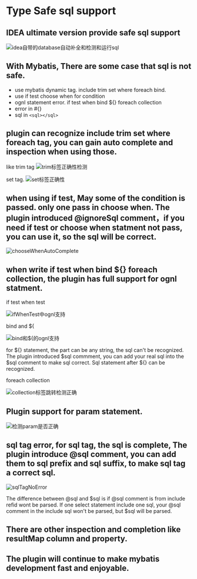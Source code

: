 #  Type Safe sql support

## IDEA ultimate version provide safe sql support

![idea自带的database自动补全和检测和运行sql](https://raw.githubusercontent.com/gejun123456/MyBatisCodeHelper-Pro/master/screenshots/idea自带的database自动补全和检测和运行sql.gif)

## With Mybatis, There are some case that sql is not safe.
- use mybatis dynamic tag. include trim set where foreach bind.
- use if test choose when for condition
- ognl statement error. if test when bind ${} foreach collection
- error in #{}
- sql in ```<sql></sql>```

## plugin can recognize include trim set where foreach tag, you can gain auto complete and inspection when using those.
like trim tag
![trim标签正确性检测](https://raw.githubusercontent.com/gejun123456/MyBatisCodeHelper-Pro/master/screenshots/trim标签正确性检测.gif)

set tag.
![set标签正确性](https://raw.githubusercontent.com/gejun123456/MyBatisCodeHelper-Pro/master/screenshots/set标签正确性.gif)

## when using if test, May some of the condition is passed. only one pass in choose when. The plugin introduced @ignoreSql comment，if you need if test or choose when statment not pass, you can use it, so the sql will be correct.

![chooseWhenAutoComplete](https://raw.githubusercontent.com/gejun123456/MyBatisCodeHelper-Pro/master/screenshots/chooseWhenAutoComplete.gif)

## when write if test when bind ${} foreach collection, the plugin has full support for ognl statment.

if test when test

![ifWhenTest中ognl支持](https://raw.githubusercontent.com/gejun123456/MyBatisCodeHelper-Pro/master/screenshots/ifWhenTest中ognl支持.gif)

bind and ${

![bind和${的ognl支持](https://raw.githubusercontent.com/gejun123456/MyBatisCodeHelper-Pro/master/screenshots/bind和${的ognl支持.gif)

for ${} statement, the part can be any string, the sql can't be recognized. The plugin introduced $sql commment, you can add your real sql into the $sql comment to make sql correct. Sql statement after ${} can be recognized.

foreach collection

![collection标签跳转检测正确](https://raw.githubusercontent.com/gejun123456/MyBatisCodeHelper-Pro/master/screenshots/collection标签跳转检测正确.gif)

## Plugin support for param statement.

![检测param是否正确](https://raw.githubusercontent.com/gejun123456/MyBatisCodeHelper-Pro/master/screenshots/检测param是否正确.gif)

## sql tag error, for sql tag, the sql is complete, The plugin introduce @sql comment, you can add them to sql prefix and sql suffix, to make sql tag a correct sql. 
![sqlTagNoError](https://raw.githubusercontent.com/gejun123456/MyBatisCodeHelper-Pro/master/screenshots/sqlTagNoError.gif)

The difference between @sql and $sql is if @sql comment is from include refid wont be parsed. If one select statement include one sql, your @sql comment in the include sql won't be parsed, but $sql will be parsed. 

## There are other inspection and completion like resultMap column and property. 

## The plugin will continue to make mybatis development fast and enjoyable.
